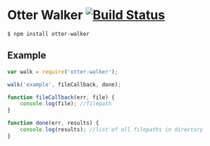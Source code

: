 Otter Walker [![Build Status](https://secure.travis-ci.org/jonathanlarsen/node-otter-walker.png)](http://travis-ci.org/jonathanlarsen/node-otter-walker)
============

```
$ npm install otter-walker
```

Example
-------

```javascript
var walk = require('otter-walker');

walk('example', fileCallback, done);

function fileCallback(err, file) {
    console.log(file); //filepath
}

function done(err, results) {
    console.log(results); //list of all filepaths in directory
}
```